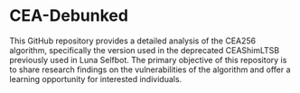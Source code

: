 # CEA-Debunked
 This GitHub repository provides a detailed analysis of the CEA256 algorithm, specifically the version used in the deprecated CEAShimLTSB previously used in Luna Selfbot. The primary objective of this repository is to share research findings on the vulnerabilities of the algorithm and offer a learning opportunity for interested individuals.
